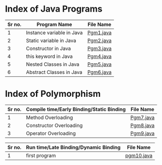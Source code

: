 # Index of Java Programs

| Sr no. | Program Name              | File Name              |
| ------ | ------------------------- | ---------------------- |
| 1      | Instance variable in Java | [Pgm1.java](Pgm1.java) |
| 2      | Static variable in Java   | [Pgm2.java](Pgm2.java) |
| 3      | Constructor in Java       | [Pgm3.java](Pgm3.java) |
| 4      | this keyword in Java      | [Pgm4.java](Pgm4.java) |
| 5      | Nested Classes in Java    | [Pgm5.java](Pgm5.java) |
| 6      | Abstract Classes in Java  | [Pgm6.java](Pgm6.java) |

# Index of Polymorphism

| Sr no. | Compile time/Early Binding/Static Binding | File Name              |
| ------ | ----------------------------------------- | ---------------------- |
| 1      | Method Overloading                        | [Pgm7.java](Pgm6.java) |
| 2      | Constructor Overloading                   | [Pgm8.java](Pgm6.java) |
| 3      | Operator Overloading                      | [Pgm9.java](Pgm6.java) |

| Sr no. | Run time/Late Binding/Dynamic Binding | File Name                |
| ------ | ------------------------------------- | ------------------------ |
| 1      | first program                         | [pgm10.java](pgm10.java) |
